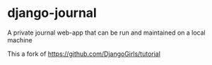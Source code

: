 # django-journal
A private journal web-app that can be run and maintained on a local machine

This a fork of https://github.com/DjangoGirls/tutorial
